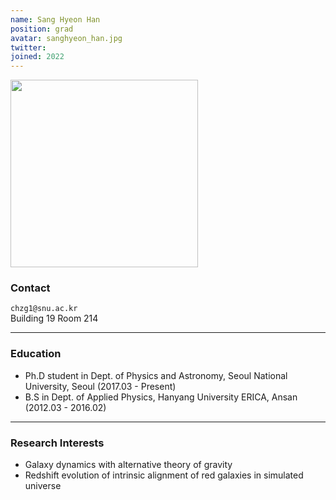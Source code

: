 ```yaml
---
name: Sang Hyeon Han
position: grad
avatar: sanghyeon_han.jpg
twitter:
joined: 2022
---
```


<img width="300" src="{{site.baseurl}}/images/people/{{page.avatar}}" data-action="zoom">

### Contact

<i class="fa fa-envelope-o"></i>  `chzg1@snu.ac.kr`<br>
<i class="fa fa-building"></i> Building 19 Room 214 <br> 

<hr>

### Education

* Ph.D student in Dept. of Physics and Astronomy, Seoul National University, Seoul (2017.03 - Present)
* B.S in Dept. of Applied Physics, Hanyang University ERICA, Ansan (2012.03 - 2016.02)

<hr>

### Research Interests

* Galaxy dynamics with alternative theory of gravity
* Redshift evolution of intrinsic alignment of red galaxies in simulated universe
